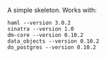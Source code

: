 A simple skeleton. Works with:

    haml --version 3.0.2
    sinatra --version 1.0
    dm-core --version 0.10.2
    data_objects --version 0.10.2
    do_postgres --version 0.10.2


